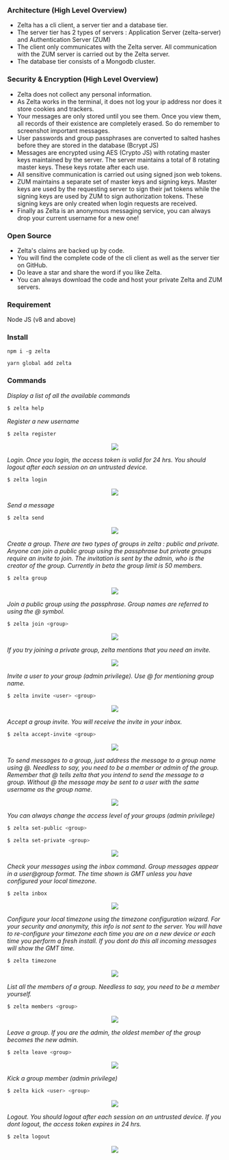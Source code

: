 ### Architecture (High Level Overview)
* Zelta has a cli client, a server tier and a database tier.
* The server tier has 2 types of servers : Application Server (zelta-server) and Authentication Server (ZUM)
* The client only communicates with the Zelta server. All communication with the ZUM server is carried out by the Zelta server.
* The database tier consists of a Mongodb cluster.

### Security & Encryption (High Level Overview)
* Zelta does not collect any personal information.
* As Zelta works in the terminal, it does not log your ip address nor does it store cookies and trackers.
* Your messages are only stored until you see them. Once you view them, all records of their existence are completely erased.    So do remember to screenshot important messages.
* User passwords and group passphrases are converted to salted hashes before they are stored in the database (Bcrypt JS)
* Messages are encrypted using AES (Crypto JS) with rotating master keys maintained by the server. The server maintains a   total of 8 rotating master keys. These keys rotate after each use.
* All sensitive communication is carried out using signed json web tokens.
* ZUM maintains a separate set of master keys and signing keys. Master keys are used by the requesting server to sign their jwt tokens while the signing keys are used by ZUM to sign authorization tokens. These signing keys are only created when login requests are received.
* Finally as Zelta is an anonymous messaging service, you can always drop your current username for a new one!

### Open Source
* Zelta's claims are backed up by code.
* You will find the complete code of the cli client as well as the server tier on GitHub.
* Do leave a star and share the word if you like Zelta.
* You can always download the code and host your private Zelta and ZUM servers.

### Requirement
Node JS (v8 and above)

### Install
```
npm i -g zelta
```
```
yarn global add zelta
```

### Commands

*Display a list of all the available commands*
```sh
$ zelta help
```

*Register a new username*
```sh
$ zelta register
```
<p align="center">
  <img src = "https://raw.githubusercontent.com/zeltagq/docs/master/register.gif">
</p>

*Login. Once you login, the access token is valid for 24 hrs. You should logout after each session on an untrusted device.*
```sh
$ zelta login
```
<p align="center">
  <img src = "https://raw.githubusercontent.com/zeltagq/docs/master/login.gif">
</p>

*Send a message*
```sh
$ zelta send
```
<p align="center">
  <img src = "https://raw.githubusercontent.com/zeltagq/docs/master/send-msg.gif">
</p>

*Create a group. There are two types of groups in zelta : public and private. Anyone can join a public group using the passphrase but private groups require an invite to join. The invitation is sent by the admin, who is the creator of the group. Currently in beta the group limit is 50 members.*
```sh
$ zelta group
```
<p align="center">
  <img src = "https://raw.githubusercontent.com/zeltagq/docs/master/group-creation.gif">
</p>

*Join a public group using the passphrase. Group names are referred to using the @ symbol.*
```sh
$ zelta join <group>
```
<p align="center">
  <img src = "https://raw.githubusercontent.com/zeltagq/docs/master/join-grp.gif">
</p>

*If you try joining a private group, zelta mentions that you need an invite.*
<p align="center">
  <img src = "https://raw.githubusercontent.com/zeltagq/docs/master/no-invite-join.gif">
</p>

*Invite a user to your group (admin privilege). Use @ for mentioning group name.*
```sh
$ zelta invite <user> <group>
```
<p align="center">
  <img src = "https://raw.githubusercontent.com/zeltagq/docs/master/send-invite.gif">
</p>

*Accept a group invite. You will receive the invite in your inbox.*
```sh
$ zelta accept-invite <group>
```
<p align="center">
  <img src = "https://raw.githubusercontent.com/zeltagq/docs/master/accept-invite.gif">
</p>

*To send messages to a group, just address the message to a group name using @. Needless to say, you need to be a member or admin of the group. Remember that @ tells zelta that you intend to send the message to a group. Without @ the message may be sent to a user with the same username as the group name.*
<p align="center">
  <img src = "https://raw.githubusercontent.com/zeltagq/docs/master/group-msg.gif">
</p>

*You can always change the access level of your groups (admin privilege)*
```sh
$ zelta set-public <group>
```
```sh
$ zelta set-private <group>
```
<p align="center">
  <img src = "https://raw.githubusercontent.com/zeltagq/docs/master/public-private.gif">
</p>

*Check your messages using the inbox command. Group messages appear in a user@group format. The time shown is GMT unless you have configured your local timezone.*
```sh
$ zelta inbox
```
<p align="center">
  <img src = "https://raw.githubusercontent.com/zeltagq/docs/master/inbox.gif">
</p>

*Configure your local timezone using the timezone configuration wizard. For your security and anonymity, this info is not sent to the server. You will have to re-configure your timezone each time you are on a new device or each time you perform a fresh install. If you dont do this all incoming messages will show the GMT time.*
```sh
$ zelta timezone
```
<p align="center">
  <img src = "https://raw.githubusercontent.com/zeltagq/docs/master/timezone.gif">
</p>

*List all the members of a group. Needless to say, you need to be a member yourself.*
```sh
$ zelta members <group>
```
<p align="center">
  <img src = "https://raw.githubusercontent.com/zeltagq/docs/master/members.gif">
</p>

*Leave a group. If you are the admin, the oldest member of the group becomes the new admin.*
```sh
$ zelta leave <group>
```
<p align="center">
  <img src = "https://raw.githubusercontent.com/zeltagq/docs/master/leave.gif">
</p>

*Kick a group member (admin privilege)*
```sh
$ zelta kick <user> <group>
```
<p align="center">
  <img src = "https://raw.githubusercontent.com/zeltagq/docs/master/kick.gif">
</p>

*Logout. You should logout after each session on an untrusted device. If you dont logout, the access token expires in 24 hrs.*
```sh
$ zelta logout
```
<p align="center">
  <img src = "https://raw.githubusercontent.com/zeltagq/docs/master/logout.gif">
</p>

